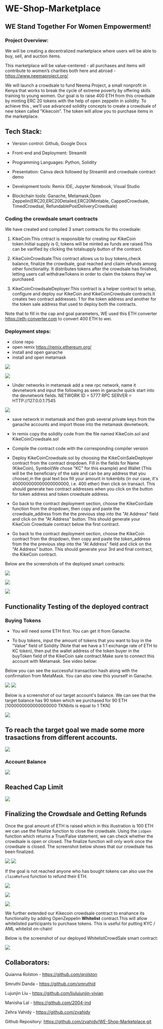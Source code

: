 # WE-Shop-Marketplace

## WE Stand Together For Women Empowerment! 

### Project Overview:
We will be creating a decentralized marketplace where users will be able to buy, sell, and auction items. 

This marketplace will be value-centered - all purchases and items will contribute to women’s charities both here and abroad - https://www.neemaproject.org/

We will launch a crowdsale to fund Neema Project, a small nonprofit in Kenya that works to break the cycle of extreme poverty by offering skills training to young women. Our goal is to raise 400 ETH from this crowdsale by minting ERC 20 tokens with the help of open zeppelin in solidity. To achieve this , we’ll use advanced solidity concepts to create a crowdsale of new token called ”Kikecoin”. The token will allow you to purchase items in the marketplace.

## Tech Stack:
* Version control: Github, Google Docs 

* Front-end and Deployment: Streamlit

* Programming Languages: Python, Solidity

* Presentation: Canva deck followed by Streamlit and crowdsale contract demo
* Development tools: Remix IDE, Jupyter Notebook, Visual Studio

* Blockchain tools: Ganache, Metamask,Open Zeppelin(ERC20,ERC20Detailed,ERC20Mintable, CappedCrowdsale, TimedCrowdsal, RefundablePostDeliveryCrowdsale)



### Coding the crowdsale smart contracts

We have created and compiled 3 smart contracts for ths crowdsale:

1. KikeCoin:This cntract is responsible for creating our KikeCoin token.Initial supply is 0, tokens will be minted as funds are raised.This can be varified by clicking the totalsupply button of the contract.

2. KikeCoinCrowdsale:This contract allows us to buy tokens,check balance, finalize the crowdsale, goal reached and cliaim refunds among other functionality. It distributes tokens after the crowdsale has finished, letting users call withdrawTokens in order to claim the tokens they’ve purchased.

3. KikeCoinCrowdsaleDeployer:This contract is a helper contract to setup, configure and deploy our KikeCoin and KikeCoinCrowdsale contracts.It creates two contract addresses: 1 for the token address and another for the token sale address that used to deploy both the contracts.

Note that to fill in the cap and goal parameters, WE used this ETH converter https://eth-converter.com to convert 400 ETH to wei.


### Deployment steps:

* clone repo
* open remix https://remix.ethereum.org/
* install and open ganache
* install and open metamask

![](Images/ganache1.png)

![](Images/MetaMask.png)

* Under networks in metamask add a new rpc network, name it devnetwork and input the following as seen in ganache quick start into the devnetwork fields. NETWORK ID = 5777 RPC SERVER = HTTP://127.0.0.1:7545

![](Images/Import_Accounts.png)

* save network in metamask and then grab several private keys from the ganache accounts and import those into the metamask devnetwork.

* In remix copy the solidity code from the file named KikeCoin.sol and KikeCoinCrowdsale.sol

* Compile the contract code with the corresponding compiler version

* Deploy KikeCoinCrowdsale.sol by choosing the KikeCoinSaleDeployer contract from the contract dropdown. Fill in the fields for Name (KikeCoin), Symbol(We chose "KC" for this example) and Wallet (This will be the beneficiary of the sale and can be any address that you choose),in the goal text box fill your amount in tokenbits (in our case, it's 400000000000000000000, i.e. 400 ether) then click on transact. This should generate two contract addresses when you click on the button for token address and token crowdsale address.

* Go back to the contract deployment section, choose the KikeCoinSale function from the dropdown, then copy and paste the crowdsale_address from the the previous step into the "At Address" field and click on the "At Address" button. This should generate your KikeCoin Crowdsale contract below the first contract.

* Go back to the contract deployment section, choose the KikeCoin contract from the dropdown, then copy and paste the token_address from the the previous step into the "At Address" field and click on the "At Address" button. This should generate your 3rd and final contract, the KikeCoin contract.

Below are the screenshots of the deployed smart contracts:

![](Images/deployer_contract.jpg)

![](Images/crowdsale_contract.jpg)

![](Images/kikecoin_contract.jpg)

## Functionality Testing of the deployed contract

### Buying Tokens

* You will need some ETH first. You can get it from Ganache.

* To buy tokens, input the amount of tokens that you want to buy in the "Value" field of Solidity (Note that we have a 1:1 exchange rate of ETH to KC token), then put the wallet address of the token buyer in the buyToken field of the KikeCoin sale contract.Make sure to connect this account with Metamask. See video below:

[](Images/Buy_Token.mov)


Below you can see the successful transaction hash along with the confirmation from MetaMask. You can also view this yourself in Ganache.

![](Images/Ganache_bal.jpg)
![](Images/Ganache_balance.jpg)

Below is a screenshot of our target account's balance. We can see that the target balance has 90 token which we purchased for 90 ETH [1000000000000000000 TKNbits is equal to 1 TKN]

![](Images/Token_Balance.jpg)

## To reach the target goal we made some more trasactions from different accounts. 

![](Images/Transaction_varification.jpg)

### Account Balance

![](Images/Account_balances.jpg)

## Reached Cap Limit

![](Images/cap_reached.jpg)

## Finalizing the Crowdsale and Getting Refunds

Once the goal amount of ETH is raised which in this illustration is 100 ETH we can use the finalize function to close the crowdsale. Using the ``isOpen`` function which returns a True/False statement, we can check whether the crowdsale is open or closed. The finalize function will only work once the crowdsale is closed. The screenshot below shows that our crowdsale has been finalized.

![](Images/finalize.jpg)
![](Images/Finlized_crowdsale.jpg)

 If the goal is not reached anyone who has bought tokens can also use the ``claimRefund`` function to refund their ETH.

![](Images/claim.jpg)

![](Images/claim_refund.jpg)

![](Images/metamask_refund.jpg)

We further extended our Kikecoin crowdsale contract to enahance its functionality by adding OpenZeppelin  **Whitelist** contract.This will allow whitelisted participants to purchase tokens. This is useful for putting KYC / AML whitelist on-chain!

Below is the screenshot of our deployed WhitelistCrowdSale smart contract:

![](Images/Whitelist.jpg)

## Collaborators:
Quianna Rolston - https://github.com/qrolston

Smruthi Danda - https://github.com/smruthid

Lujunjin Liu - https://github.com/liulujunjin-vivian

Manisha Lal - https://github.com/2004-ind

Zehra Vahidy - https://github.com/zvahidy

Github Repository: https://github.com/zvahidy/WE-Shop-Marketplace.git

